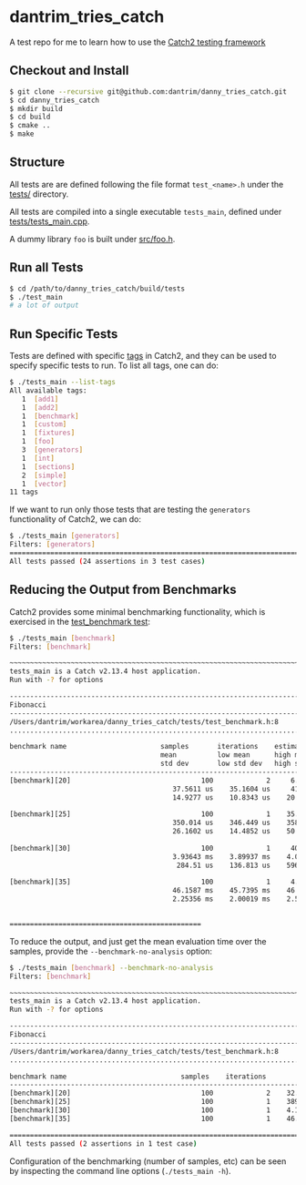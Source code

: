 # dantrim_tries_catch
A test repo for me to learn how to use the [Catch2 testing framework](https://github.com/catchorg/Catch2)

## Checkout and Install
```bash
$ git clone --recursive git@github.com:dantrim/danny_tries_catch.git
$ cd danny_tries_catch
$ mkdir build
$ cd build
$ cmake ..
$ make
```

## Structure
All tests are are defined following the file format `test_<name>.h` under 
the [tests/](tests/) directory.

All tests are compiled into a single executable `tests_main`, defined
under [tests/tests_main.cpp](tests/tests_main.cpp).

A dummy library `foo` is built under [src/foo.h](src/foo.h).

## Run all Tests
```bash
$ cd /path/to/danny_tries_catch/build/tests
$ ./test_main
# a lot of output
```

## Run Specific Tests
Tests are defined with specific [tags](https://github.com/catchorg/Catch2/blob/devel/docs/test-cases-and-sections.md#tags) in Catch2, and they
can be used to specify specific tests to run. To list all tags, one can
do:
```bash
$ ./tests_main --list-tags 
All available tags:
   1  [add1]
   1  [add2]
   1  [benchmark]
   1  [custom]
   1  [fixtures]
   1  [foo]
   3  [generators]
   1  [int]
   1  [sections]
   2  [simple]
   1  [vector]
11 tags
```
If we want to run only those tests that are testing the `generators`
functionality of Catch2, we can do:
```bash
$ ./tests_main [generators]
Filters: [generators]
===============================================================================
All tests passed (24 assertions in 3 test cases)
```

## Reducing the Output from Benchmarks
Catch2 provides some minimal benchmarking functionality, which is
exercised in the [test_benchmark test](tests/test_benchmark.h):
```bash
$ ./tests_main [benchmark]
Filters: [benchmark]

~~~~~~~~~~~~~~~~~~~~~~~~~~~~~~~~~~~~~~~~~~~~~~~~~~~~~~~~~~~~~~~~~~~~~~~~~~~~~~~
tests_main is a Catch v2.13.4 host application.
Run with -? for options

-------------------------------------------------------------------------------
Fibonacci
-------------------------------------------------------------------------------
/Users/dantrim/workarea/danny_tries_catch/tests/test_benchmark.h:8
...............................................................................

benchmark name                       samples       iterations    estimated
                                     mean          low mean      high mean
                                     std dev       low std dev   high std dev
-------------------------------------------------------------------------------
[benchmark][20]                                100             2     6.7996 ms 
                                        37.5611 us    35.1604 us     41.249 us 
                                        14.9277 us    10.8343 us    20.3578 us 
                                                                               
[benchmark][25]                                100             1    35.2081 ms 
                                        350.014 us    346.449 us    358.169 us 
                                        26.1602 us    14.4852 us    50.6317 us 
                                                                               
[benchmark][30]                                100             1     400.25 ms 
                                        3.93643 ms    3.89937 ms    4.03341 ms 
                                         284.51 us    136.813 us    596.665 us 
                                                                               
[benchmark][35]                                100             1     4.65895 s 
                                        46.1587 ms    45.7395 ms    46.6272 ms 
                                        2.25356 ms    2.00019 ms    2.54572 ms 
                                                                               

===============================================
```

To reduce the output, and just get the mean evaluation time over the
samples, provide the `--benchmark-no-analysis` option:
```bash
$ ./tests_main [benchmark] --benchmark-no-analysis
Filters: [benchmark]

~~~~~~~~~~~~~~~~~~~~~~~~~~~~~~~~~~~~~~~~~~~~~~~~~~~~~~~~~~~~~~~~~~~~~~~~~~~~~~~
tests_main is a Catch v2.13.4 host application.
Run with -? for options

-------------------------------------------------------------------------------
Fibonacci
-------------------------------------------------------------------------------
/Users/dantrim/workarea/danny_tries_catch/tests/test_benchmark.h:8
...............................................................................

benchmark name                            samples    iterations          mean
-------------------------------------------------------------------------------
[benchmark][20]                                100             2    32.9106 us 
[benchmark][25]                                100             1    389.447 us 
[benchmark][30]                                100             1    4.15934 ms 
[benchmark][35]                                100             1    46.6336 ms 

===============================================================================
All tests passed (2 assertions in 1 test case)
```
Configuration of the benchmarking (number of samples, etc) can be seen by
inspecting the command line options (`./tests_main -h`).